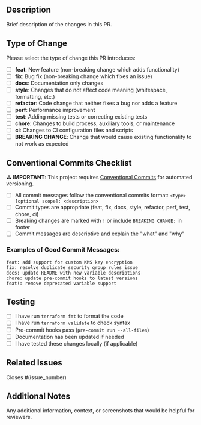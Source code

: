 ## Description

Brief description of the changes in this PR.

## Type of Change

Please select the type of change this PR introduces:

- [ ] **feat**: New feature (non-breaking change which adds functionality)
- [ ] **fix**: Bug fix (non-breaking change which fixes an issue)
- [ ] **docs**: Documentation only changes
- [ ] **style**: Changes that do not affect code meaning (whitespace, formatting, etc.)
- [ ] **refactor**: Code change that neither fixes a bug nor adds a feature
- [ ] **perf**: Performance improvement
- [ ] **test**: Adding missing tests or correcting existing tests
- [ ] **chore**: Changes to build process, auxiliary tools, or maintenance
- [ ] **ci**: Changes to CI configuration files and scripts
- [ ] **BREAKING CHANGE**: Change that would cause existing functionality to not work as expected

## Conventional Commits Checklist

**⚠️ IMPORTANT**: This project requires [Conventional Commits](https://www.conventionalcommits.org/) for automated versioning.

- [ ] All commit messages follow the conventional commits format: `<type>[optional scope]: <description>`
- [ ] Commit types are appropriate (feat, fix, docs, style, refactor, perf, test, chore, ci)
- [ ] Breaking changes are marked with `!` or include `BREAKING CHANGE:` in footer
- [ ] Commit messages are descriptive and explain the "what" and "why"

### Examples of Good Commit Messages:
```
feat: add support for custom KMS key encryption
fix: resolve duplicate security group rules issue
docs: update README with new variable descriptions
chore: update pre-commit hooks to latest versions
feat!: remove deprecated variable support
```

## Testing

- [ ] I have run `terraform fmt` to format the code
- [ ] I have run `terraform validate` to check syntax
- [ ] Pre-commit hooks pass (`pre-commit run --all-files`)
- [ ] Documentation has been updated if needed
- [ ] I have tested these changes locally (if applicable)

## Related Issues

Closes #(issue_number)

## Additional Notes

Any additional information, context, or screenshots that would be helpful for reviewers.